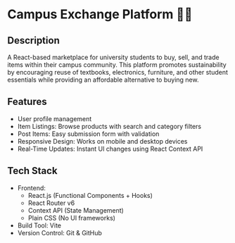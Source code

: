 # Campus Exchange Platform 🏫🔄

## Description
A React-based marketplace for university students to buy, sell, and trade items within their campus community. This platform promotes sustainability by encouraging reuse of textbooks, electronics, furniture, and other student essentials while providing an affordable alternative to buying new.

## Features
- User profile management
- Item Listings: Browse products with search and category filters
- Post Items: Easy submission form with validation
- Responsive Design: Works on mobile and desktop devices
- Real-Time Updates: Instant UI changes using React Context API

## Tech Stack
- Frontend:
  - React.js (Functional Components + Hooks)
  - React Router v6
  - Context API (State Management)
  - Plain CSS (No UI frameworks)
- Build Tool: Vite
- Version Control: Git & GitHub
  



